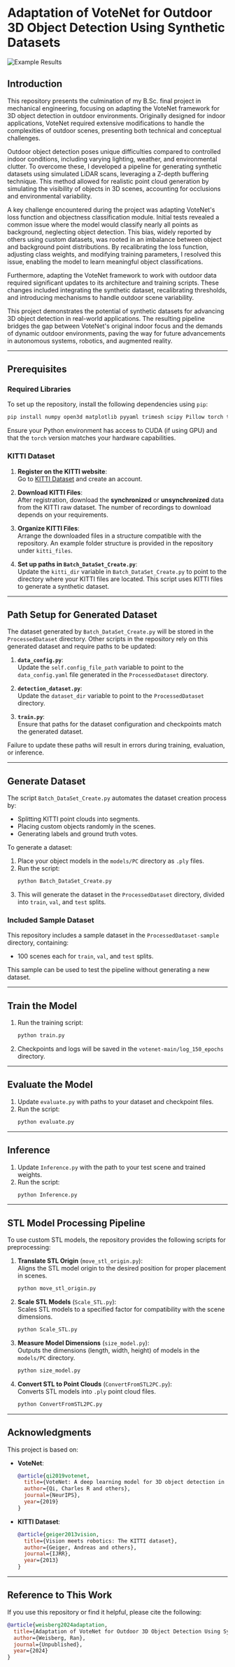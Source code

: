 # Adaptation of VoteNet for Outdoor 3D Object Detection Using Synthetic Datasets

![Example Results](./example_results.png)

## Introduction

This repository presents the culmination of my B.Sc. final project in mechanical engineering, focusing on adapting the VoteNet framework for 3D object detection in outdoor environments. Originally designed for indoor applications, VoteNet required extensive modifications to handle the complexities of outdoor scenes, presenting both technical and conceptual challenges.

Outdoor object detection poses unique difficulties compared to controlled indoor conditions, including varying lighting, weather, and environmental clutter. To overcome these, I developed a pipeline for generating synthetic datasets using simulated LiDAR scans, leveraging a Z-depth buffering technique. This method allowed for realistic point cloud generation by simulating the visibility of objects in 3D scenes, accounting for occlusions and environmental variability.

A key challenge encountered during the project was adapting VoteNet's loss function and objectness classification module. Initial tests revealed a common issue where the model would classify nearly all points as background, neglecting object detection. This bias, widely reported by others using custom datasets, was rooted in an imbalance between object and background point distributions. By recalibrating the loss function, adjusting class weights, and modifying training parameters, I resolved this issue, enabling the model to learn meaningful object classifications.

Furthermore, adapting the VoteNet framework to work with outdoor data required significant updates to its architecture and training scripts. These changes included integrating the synthetic dataset, recalibrating thresholds, and introducing mechanisms to handle outdoor scene variability.

This project demonstrates the potential of synthetic datasets for advancing 3D object detection in real-world applications. The resulting pipeline bridges the gap between VoteNet's original indoor focus and the demands of dynamic outdoor environments, paving the way for future advancements in autonomous systems, robotics, and augmented reality.


---

## Prerequisites

### Required Libraries
To set up the repository, install the following dependencies using `pip`:

```bash
pip install numpy open3d matplotlib pyyaml trimesh scipy Pillow torch torchvision pygame numpy-stl PyOpenGL
```

Ensure your Python environment has access to CUDA (if using GPU) and that the `torch` version matches your hardware capabilities.

### KITTI Dataset

1. **Register on the KITTI website**:  
   Go to [KITTI Dataset](https://www.cvlibs.net/datasets/kitti/raw_data.php) and create an account.

2. **Download KITTI Files**:  
   After registration, download the **synchronized** or **unsynchronized** data from the KITTI raw dataset. The number of recordings to download depends on your requirements.

3. **Organize KITTI Files**:  
   Arrange the downloaded files in a structure compatible with the repository. An example folder structure is provided in the repository under `kitti_files`.

4. **Set up paths in `Batch_DataSet_Create.py`**:  
   Update the `kitti_dir` variable in `Batch_DataSet_Create.py` to point to the directory where your KITTI files are located. This script uses KITTI files to generate a synthetic dataset.

---

## Path Setup for Generated Dataset

The dataset generated by `Batch_DataSet_Create.py` will be stored in the `ProcessedDataset` directory. Other scripts in the repository rely on this generated dataset and require paths to be updated:

1. **`data_config.py`**:  
   Update the `self.config_file_path` variable to point to the `data_config.yaml` file generated in the `ProcessedDataset` directory.

2. **`detection_dataset.py`**:  
   Update the `dataset_dir` variable to point to the `ProcessedDataset` directory.

3. **`train.py`**:  
   Ensure that paths for the dataset configuration and checkpoints match the generated dataset.

Failure to update these paths will result in errors during training, evaluation, or inference.

---

## Generate Dataset

The script `Batch_DataSet_Create.py` automates the dataset creation process by:
- Splitting KITTI point clouds into segments.
- Placing custom objects randomly in the scenes.
- Generating labels and ground truth votes.

To generate a dataset:
1. Place your object models in the `models/PC` directory as `.ply` files.
2. Run the script:
   ```bash
   python Batch_DataSet_Create.py
   ```
3. This will generate the dataset in the `ProcessedDataset` directory, divided into `train`, `val`, and `test` splits.

### Included Sample Dataset

This repository includes a sample dataset in the `ProcessedDataset-sample` directory, containing:
- 100 scenes each for `train`, `val`, and `test` splits.

This sample can be used to test the pipeline without generating a new dataset.


---

## Train the Model

1. Run the training script:
   ```bash
   python train.py
   ```
2. Checkpoints and logs will be saved in the `votenet-main/log_150_epochs` directory.

---

## Evaluate the Model

1. Update `evaluate.py` with paths to your dataset and checkpoint files.
2. Run the script:
   ```bash
   python evaluate.py
   ```

---

## Inference

1. Update `Inference.py` with the path to your test scene and trained weights.
2. Run the script:
   ```bash
   python Inference.py
   ```

---

## STL Model Processing Pipeline

To use custom STL models, the repository provides the following scripts for preprocessing:

1. **Translate STL Origin** (`move_stl_origin.py`):  
   Aligns the STL model origin to the desired position for proper placement in scenes.
   ```bash
   python move_stl_origin.py
   ```

2. **Scale STL Models** (`Scale_STL.py`):  
   Scales STL models to a specified factor for compatibility with the scene dimensions.
   ```bash
   python Scale_STL.py
   ```

3. **Measure Model Dimensions** (`size_model.py`):  
   Outputs the dimensions (length, width, height) of models in the `models/PC` directory.
   ```bash
   python size_model.py
   ```

4. **Convert STL to Point Clouds** (`ConvertFromSTL2PC.py`):  
   Converts STL models into `.ply` point cloud files.
   ```bash
   python ConvertFromSTL2PC.py
   ```

---

## Acknowledgments

This project is based on:
- **VoteNet**:
  ```bibtex
  @article{qi2019votenet,
    title={VoteNet: A deep learning model for 3D object detection in point clouds},
    author={Qi, Charles R and others},
    journal={NeurIPS},
    year={2019}
  }
  ```
- **KITTI Dataset**:
  ```bibtex
  @article{geiger2013vision,
    title={Vision meets robotics: The KITTI dataset},
    author={Geiger, Andreas and others},
    journal={IJRR},
    year={2013}
  }
  ```

---

## Reference to This Work

If you use this repository or find it helpful, please cite the following:

```bibtex
@article{weisberg2024adaptation,
  title={Adaptation of VoteNet for Outdoor 3D Object Detection Using Synthetic Datasets},
  author={Weisberg, Ran},
  journal={Unpublished},
  year={2024}
}
```
